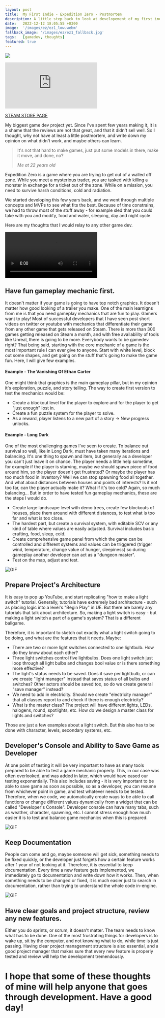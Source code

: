 ```yaml
---
layout: post
title:  My First Indie - Expedition Zero - Postmortem
description: A little step back to look at developement of my first indie game.
date:   2022-12-12 18:05:55 +0300
image:  '/images/ez/ez1_low.webm'
fallback_image: '/images/ez/ez1_fallback.jpg'
tags:   [gamedev, thoughts]
featured: true
---
```


![]({{site.baseurl}}/images/ez/expeditionzero-keyart-nologo "")


<p><iframe src="https://www.youtube.com/embed/OHhpW-nZVms" frameborder="0" allowfullscreen></iframe></p>

[STEAM STORE PAGE](https://store.steampowered.com/app/1247570/Expedition_Zero/)

My biggest game dev project yet. Since I've spent few years making it, it is a shame that the reviews are not that great, and that it didn't sell well. So I thought, why not have at least a little postmortem, and write down my opinion on what didn't work, and maybe others can learn.

> It's not that hard to make games, just put some models in there, make it move, and done, no?
>
> <cite>Me at 22 years old</cite>



Expedition Zero is a game where you are trying to get out of a walled off zone. While you meet a mysterious trader, you are tasked with killing a monster in exchange for a ticket out of the zone. While on a mission, you need to survive harsh conditions, cold and radiation.

We started developing this few years back, and we went through multiple concepts and MVPs to see what fits the best. Because of time constrains, we had to throw most of the stuff away - for example sled that you could take with you and modify, food and water, sleeping, day and night cycle. 

Here are my thoughts that I would relay to any other game dev.

![GIF]({{site.baseurl}}/images/ez/ez1.webm)

## Have fun gameplay mechanic first.

It doesn't matter if your game is going to have top notch graphics. It doesn't matter how good looking of a trailer you make. One of the main learnigns from me is that you need gameplay mechanics that are fun to play. Gamers want to play! Most of successful developers that I have seen post short videos on twitter or youtube with mechanics that differentiate their game from any other game that gets released on Steam. There is more than 300 games getting released on Steam a month, and with free availability of tools like Unreal, there is going to be more. Everybody wants to be gamedev right?
That being said, starting with the core mechanic of a game is the most important rule I can ever give to anyone. Start with white level, block out some shapes, and get going on the stuff that's going to make the game fun.
Here, I will give few examples.

#### Example - The Vanishing Of Ethan Carter
One might think that graphics is the main gameplay pillar, but in my opinion it's exploration, puzzle, and story telling. The way to create first version to test the mechanics would be:
- Create a blockout level for the player to explore and for the player to get "just enough" lost in.
- Create a fun puzzle system for the player to solve.
- As a reward, player listens to a new part of a story -> New progress unlocks.

#### Example - Long Dark
One of the most challenging games I've seen to create. To balance out survival so well, like in Long Dark, must have taken many iterations and balancing. It's one thing to spawn and item, but generally as a developer you can't just leave it on chance. The player needs a little help sometime, for example if the player is starving, maybe we should spawn piece of food around him, so the player doesn't get frustrated? Or maybe the player has too much food in inventory? Well we can stop spawning food all together. And what about distances between houses and points of interests? Is it not too far, can the player actually make it? What if it's too cold? Again, so much balancing... But in order to have tested fun gameplay mechanics, these are the steps I would do. 
- Create large landscape level with demo trees, create few blockouts of houses, place them around with different distances, to test what is too far and what is too close.
- The hardest part, but create a survival system, with editable SCV or any kind of table where values are easily adjusted. Survival includes basic crafting, food, sleep, cold.
- Create comprehensive game panel from which the game can be controlled and different systems and values can be triggered (trigger wind, temperature, change value of hunger, sleepiness) so during gameplay another developer can act as a "dungeon master". 
- Test on the map, adjust and test.

![GIF]({{site.baseurl}}/images/ez/forest_gun.gif)

## Prepare Project's Architecture

It is easy to pop up YouTube, and start replicating "how to make a light switch" tutorial. Generally, tutorials have extremely bad architecture - such as placing logic into a level's "Begin Play" in UE. But there are barely any tutorials that talk about architecture. So, making a light switch is easy - but making a light switch a part of a game's system? That is a different ballgame. 

Therefore, it is important to sketch out exactly what a light switch going to be doing, and what are the features that it needs.
Maybe:

- There are two or more light switches connected to one lightbulb. How do they know about each other? 
- Three light switches control five lightbulbs. Does one light switch just loop through all light bulbs and changes bool value or is there something more effective?
- The light's status needs to be saved. Does it save per lightbulb, or can we create "light manager" instead that saves status of all bulbs and switches? Other actors should be saved too, so do we create general "save manager" instead?
- We need to add in electricity. Should we create "electricity manager" that all classes report to and check if there is enough electricity?
- What is the master class? The project will have different lights, LEDs, halogens, round, spotlights, etc. How do we design a master class for lights and switches?

Those are just a few examples about a light switch. But this also has to be done with character, levels, secondary systems, etc.



## Developer's Console and Ability to Save Game as Developer

At one point of testing it will be very important to have as many tools prepared to be able to test a game mechanic properly. This, in our case was often overlooked, and was added in later, which would have eased our testing exponentially. This also includes saving - it is very important to be able to save game as soon as possible, so as a developer, you can resume from whichever point in game, and test whatever needs to be tested. 
Therefore, when we code, we automatically create ways to be able to call functions or change different values dynamically from a widget that can be called "Developer's Console". Developer console can have many tabs, such as weather, character, spawning, etc. I cannot stress enough how much easier it is to test and balance game mechanics when this is prepared.

![GIF]({{site.baseurl}}/images/ez/monster_fight2.gif)

## Keep Documentation

People can come and go, maybe someone will get sick, something needs to be fixed quickly, or the developer just forgets how a certain feature works after 1 year of not looking at it. Therefore, it is essential to keep documentation. Every time a new feature gets implemented, we immediately go to documentation and write down how it works. Then, when something needs to be changed or fixed, it is much easier just to search in documentation, rather than trying to understand the whole code in-engine. 

![GIF]({{site.baseurl}}/images/ez/plane.gif)


## Have clear goals and project structure, review any new features.

Either you do sprints, or scrum, it doesn't matter. The team needs to know what has to be done. One of the most frustrating things for developers is to wake up, sit by the computer, and not knowing what to do, while time is just passing. 
Having clear project management structure is also essential, and a good project manager that makes sure that every new feature is properly tested and review will help the development tremendously. 


# I hope that some of these thoughts of mine will help anyone that goes through development. Have a good day!






